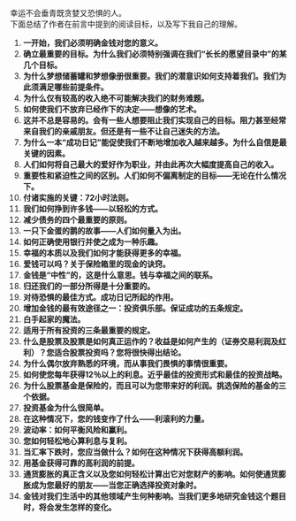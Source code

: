 幸运不会垂青既贪婪又恐惧的人。  
下面总结了作者在前言中提到的阅读目标，以及写下我自己的理解。   
1. **一开始，我们必须明确金钱对您的意义。**  
2. **确立最重要的目标。为什么我们必须特别强调在我们“长长的愿望目录中”的某几个目标。**  
3. **为什么梦想储蓄罐和梦想像册很重要。我们的潜意识如何支持着我们。我们为此须满足哪些前提条件。**  
4. **为什么仅有较高的收入绝不可能解决我们的财务难题。**  
5. **如何使我们不放弃已经作下的决定——想像的艺术。**  
6. **这并不总是容易的。会有一些人想要阻止我们实现自己的目标。阻力甚至经常来自我们的亲戚朋友。但还是有一些不让自己迷失的方法。**  
7. **为什么一本“成功日记”能促使我们不断地增加收入越来越多。为什么自信是最关键的因素。**  
8. **人们如何将自己最大的爱好作为职业，并由此再次大幅度提高自己的收入。**  
9. **重要性和紧迫性之间的区别。人们如何不偏离制定的目标——无论在什么情况下。**  
10. **付诸实施的关键：72小时法则。**  
11. **我们如何挣到许多钱——以轻松的方式。**  
12. **减少债务的四个最重要的原则。**  
13. **一只下金蛋的鹅的故事——人们如何量入为出。**  
14. **如何正确使用银行并使之成为一种乐趣。**  
15. **幸福的本质以及我们如何才能获得更多的幸福。**  
16. **爱钱可以吗？关于保险箱里的现金的诀窍。**  
17. **金钱是“中性”的，这是什么意思。钱与幸福之间的联系。**  
18. **归还我们的一部分所得是十分重要的。**  
19. **对待恐惧的最佳方式。成功日记所起的作用。**  
20. **增加金钱的最有效途径之一：投资俱乐部。保证成功的五条规定。**  
21. **白手起家的魔法。**  
22. **适用于所有投资的三条最重要的规定。**  
23. **什么是股票及股票是如何真正运作的？收益是如何产生的（证券交易利润及红利）？您适合股票投资吗？您将很快得出结论。**  
24. **为什么偶尔放弃熟悉的环境，而从事我们畏惧的事情很重要。**  
25. **如何使您每年获得12％以上的利息。近乎最佳的投资形式和最佳的投资战略。**  
26. **为什么股票基金是保险的，而且可以为您带来好的利润。挑选保险的基金的三个依据。**  
27. **投资基金为什么很简单。**  
28. **在这种情况下，您的钱变作了什么——利滚利的力量。**  
29. **波动率：如何平衡风险和赢利。**  
30. **您如何轻松地心算利息与复利。**  
31. **当汇率下跌时，您应当做什么？如何在这种情况下获得高额利润。**  
32. **用基金获得可靠的高利润的前提。**  
33. **通货膨胀的真正含义以及您如何轻松计算出它对您财产的影响。如何使通货膨胀成为您最好的朋友——当您正确选择投资对象时。**  
34. **金钱对我们生活中的其他领域产生何种影响。当我们更多地研究金钱这个题目时，将会发生怎样的变化。**  